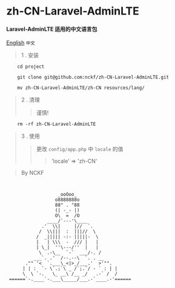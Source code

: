 # zh-CN-Laravel-AdminLTE

#### Laravel-AdminLTE 适用的中文语言包

[English](https://github.com/nckf/zh-CN-Laravel-AdminLTE/blob/master/README.md)
`中文`

> 1 . 安装
````
    cd project

    git clone git@github.com:nckf/zh-CN-Laravel-AdminLTE.git

    mv zh-CN-Laravel-AdminLTE/zh-CN resources/lang/
````

> 2 . 清理
>> 谨慎!
````
    rm -rf zh-CN-Laravel-AdminLTE
````

> 3 . 使用
>> 更改 `config/app.php` 中 `locale` 的值
>>> 'locale' => 'zh-CN'

> By NCKF
````
 

                   _ooOoo_
                  o8888888o
                  88" . "88
                  (| -_- |)
                  O\  =  /O
               ____/`---'\____
             .'  \\|     |//  `.
            /  \\|||  :  |||//  \
           /  _||||| -:- |||||-  \
           |   | \\\  -  /// |   |
           | \_|  ''\---/''  |   |
            \  .-\__  `-`  ___/-. /
          ___`. .'  /--.--\  `. . __
       ."" '<  `.___\_<|>_/___.'  >'"".
      | | :  `- \`.;`\ _ /`;.`/ - ` : | |
      \  \ `-.   \_ __\ /__ _/   .-` /  /
 ======`-.____`-.___\_____/___.-`____.-'======
````